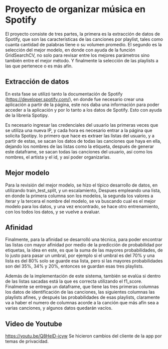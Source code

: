 # Proyecto de organizar música en Spotify
El proyecto consiste de tres partes, la primera es la extracción de datos de Spotify, que son las características de las canciones por playlist, tales como cuanta cantidad de palabras tiene o su volumen promedio. El segundo es la selección del mejor modelo, en donde con ayuda de la función GridSearchCV, no solo para revisar entre los mejores parámetros sino también entre el mejor método. Y finalmente la selección de las playlists a las que pertenece o es más afín.

## Extracción de datos
En esta fase se utilizó tanto la documentación de Spotify (https://developer.spotify.com/), en donde fue necesario crear una aplicación a partir de la página, este nos daba una información para poder acceder a la aplicación y por lo tanto a los datos de Spotify. Esto con ayuda de la librería Spotipy.

Es necesario ingresar las credenciales del usuario las primeras veces que se utiliza una nueva IP, y cada hora es necesario entrar a la página que solicita Spotipy. lo primero que hace es extraer las listas del usuario, y a partir de estas, se sacan los datos de todas las canciones que haya en ella, dejando los nombres de las listas como la etiqueta, después de generar este dataframe, se sacan todas las canciones del usuario, así como los nombres, el artista y el id, y así poder organizarlas.

## Mejor modelo
Para la revisión del mejor modelo, se hizo el típico desarrollo de datos, en utilizando train_test_split, y un escalamiento, Despues empleando una lista, en donde la primera columna son los modelos, la segunda los valores a iterar y la tercera el nombre del modelo, se va buscando cual es el mejor modelo para los datos, y una vez encontrado, se hace otro entrenamiento, con los todos los datos, y se vuelve a evaluar.

## Afinidad
Finalmente, para la afinidad se desarrolló una técnica, para poder encontrar las listas con mayor afinidad por medio de la predicción de probabilidad por etiquetas, la idea en este, es que la suma de las mayores probabilidades, de lo justo para pasar un umbral, por ejemplo si el umbral es del 70% y una lista es del 80% solo se guarde esa lista, pero si las mayores probabilidades son del 35%, 34% y 20%, entonces se guardan esas tres playlists.

Además de la implementación de este sistema, también se evalúa si dentro de las listas sacadas está la que es correcta utilizando el f1_score. Finalmente se entrega un dataframe, que tiene las tres primeras columnas los datos de identificación de las canciones, las siguientes columnas las playlists afines, y después las probabilidades de esas playlists, claramente va a haber el numero de columnas acorde a la canción que más afín sea a varias canciones, y algunos datos quedarán vacíos.
## Video de Youtube
https://youtu.be/Q8HelD-icyw
Se hicieron cambios del cliente de la app por temas de privacidad.
